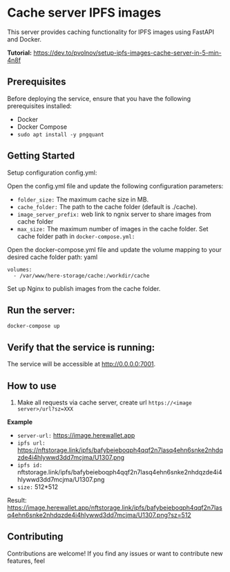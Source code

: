 # Cache server IPFS images
This server provides caching functionality for IPFS images using FastAPI and Docker.

**Tutorial:** https://dev.to/pvolnov/setup-ipfs-images-cache-server-in-5-min-4n8f

## Prerequisites
Before deploying the service, ensure that you have the following prerequisites installed:

- Docker
- Docker Compose
- `sudo apt install -y pngquant`

## Getting Started
Setup configuration config.yml:

Open the config.yml file and update the following configuration parameters:
- `folder_size:` The maximum cache size in MB.
- `cache_folder:` The path to the cache folder (default is ./cache).
- `image_server_prefix:` web link to ngnix server to share images from cache folder
- `max_size:` The maximum number of images in the cache folder.
Set cache folder path in `docker-compose.yml:`

Open the docker-compose.yml file and update the volume mapping to your desired cache folder path:
yaml

```
volumes:
  - /var/www/here-storage/cache:/workdir/cache
```
Set up Nginx to publish images from the cache folder.

## Run the server:

`docker-compose up`

##  Verify that the service is running:

The service will be accessible at http://0.0.0.0:7001.


##  How to use

1. Make all requests via cache server, create url `https://<image server>/url?sz=XXX`

**Example**
- `server-url:` https://image.herewallet.app
- `ipfs url:` https://nftstorage.link/ipfs/bafybeieboqph4qqf2n7lasq4ehn6snke2nhdqzde4i4hlywwd3dd7mcjma/U1307.png
- `ipfs id:` nftstorage.link/ipfs/bafybeieboqph4qqf2n7lasq4ehn6snke2nhdqzde4i4hlywwd3dd7mcjma/U1307.png
- `size:` 512*512

Result: https://image.herewallet.app/nftstorage.link/ipfs/bafybeieboqph4qqf2n7lasq4ehn6snke2nhdqzde4i4hlywwd3dd7mcjma/U1307.png?sz=512

## Contributing

Contributions are welcome! If you find any issues or want to contribute new features, feel